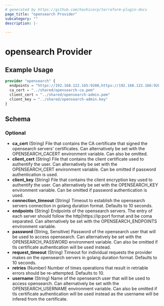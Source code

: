 ```yaml
---
# generated by https://github.com/hashicorp/terraform-plugin-docs
page_title: "opensearch Provider"
subcategory: ""
description: |-
  
---
```


# opensearch Provider



## Example Usage

```terraform
provider "opensearch" {
  endpoints = "https://192.168.122.165:9200,https://192.168.122.166:9200"
  ca_cert = "../shared/opensearch-ca.pem"
  client_cert = "../shared/opensearch-admin.pem"
  client_key = "../shared/opensearch-admin.key"
}
```

<!-- schema generated by tfplugindocs -->
## Schema

### Optional

- **ca_cert** (String) File that contains the CA certificate that signed the opensearch servers' certificates. Can alternatively be set with the OPENSEARCH_CACERT environment variable. Can also be omitted.
- **client_cert** (String) File that contains the client certificate used to authentify the user. Can alternatively be set with the OPENSEARCH_CERT environment variable. Can be omitted if password authentication is used.
- **client_key** (String) File that contains the client encryption key used to authentify the user. Can alternatively be set with the OPENSEARCH_KEY environment variable. Can be omitted if password authentication is used.
- **connection_timeout** (String) Timeout to establish the opensearch servers connection in golang duration format. Defaults to 10 seconds.
- **endpoints** (String) Endpoints of the opensearch servers. The entry of each server should follow the http|https://ip:port format and be coma separated. Can alternatively be set with the OPENSEARCH_ENDPOINTS environment variable.
- **password** (String, Sensitive) Password of the opensearch user that will be used to access opensearch. Can alternatively be set with the OPENSEARCH_PASSWORD environment variable. Can also be omitted if tls certificate authentication will be used instead.
- **request_timeout** (String) Timeout for individual requests the provider makes on the opensearch servers in golang duration format. Defaults to 10 seconds.
- **retries** (Number) Number of times operations that result in retriable errors should be re-attempted. Defaults to 10.
- **username** (String) Name of the opensearch user that will be used to access opensearch. Can alternatively be set with the OPENSEARCH_USERNAME environment variable. Can also be omitted if tls certificate authentication will be used instead as the username will be infered from the certificate.
